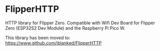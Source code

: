 # FlipperHTTP
HTTP library for Flipper Zero. Compatible with Wifi Dev Board for Flipper Zero (ESP32S2 Dev Module) and the Raspberry Pi Pico W. 

This library has been moved to: https://www.github.com/jblanked/FlipperHTTP